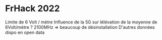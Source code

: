 # FrHack 2022

Limite de 6 Volt / mètre
Influence de la 5G sur lélévation de la moyenne de 6Volt/mètre ?
2100MHz => beaucoup de désinstallation
D'autres données dispo en open data